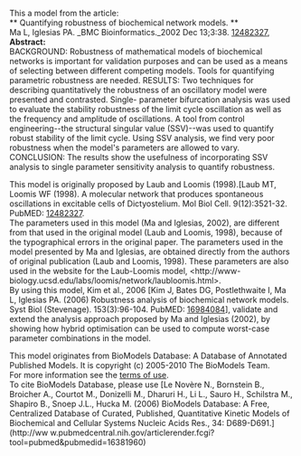 

This a model from the article:  
** Quantifying robustness of biochemical network models. **   
Ma L, Iglesias PA. _BMC Bioinformatics._2002 Dec 13;3:38.
[12482327](http://www.ncbi.nlm.nih.gov/pubmed/12482327),  
**Abstract:**   
BACKGROUND: Robustness of mathematical models of biochemical networks is
important for validation purposes and can be used as a means of selecting
between different competing models. Tools for quantifying parametric
robustness are needed. RESULTS: Two techniques for describing quantitatively
the robustness of an oscillatory model were presented and contrasted. Single-
parameter bifurcation analysis was used to evaluate the stability robustness
of the limit cycle oscillation as well as the frequency and amplitude of
oscillations. A tool from control engineering--the structural singular value
(SSV)--was used to quantify robust stability of the limit cycle. Using SSV
analysis, we find very poor robustness when the model's parameters are allowed
to vary. CONCLUSION: The results show the usefulness of incorporating SSV
analysis to single parameter sensitivity analysis to quantify robustness.

  

This model is originally proposed by Laub and Loomis (1998).[Laub MT, Loomis
WF (1998). A molecular network that produces spontaneous oscillations in
excitable cells of Dictyostelium. Mol Biol Cell. 9(12):3521-32. PubMED:
[12482327](http://www.ncbi.nlm.nih.gov/pubmed/12482327).  
The parameters used in this model (Ma and Iglesias, 2002), are different from
that used in the original model (Laub and Loomis, 1998), because of the
typographical errors in the original paper. The parameters used in the model
presented by Ma and Iglesias, are obtained directly from the authors of
original publication (Laub and Loomis, 1998). These parameters are also used
in the website for the Laub-Loomis model, <http://www-
biology.ucsd.edu/labs/loomis/network/laubloomis.html>.  
By using this model, Kim et al., 2006 [Kim J, Bates DG, Postlethwaite I, Ma L,
Iglesias PA. (2006) Robustness analysis of biochemical network models. Syst
Biol (Stevenage). 153(3):96-104. PubMED:
[16984084](http://www.ncbi.nlm.nih.gov/pubmed/16984084)], validate and extend
the analysis approach proposed by Ma and Iglesias (2002), by showing how
hybrid optimisation can be used to compute worst-case parameter combinations
in the model.

  

This model originates from BioModels Database: A Database of Annotated
Published Models. It is copyright (c) 2005-2010 The BioModels Team.  
For more information see the [terms of
use](http://www.ebi.ac.uk/biomodels/legal.html).  
To cite BioModels Database, please use [Le Novère N., Bornstein B., Broicher
A., Courtot M., Donizelli M., Dharuri H., Li L., Sauro H., Schilstra M.,
Shapiro B., Snoep J.L., Hucka M. (2006) BioModels Database: A Free,
Centralized Database of Curated, Published, Quantitative Kinetic Models of
Biochemical and Cellular Systems Nucleic Acids Res., 34: D689-D691.](http://ww
w.pubmedcentral.nih.gov/articlerender.fcgi?tool=pubmed&pubmedid=16381960)


